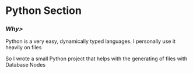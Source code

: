# Python Section

</hr>

<h3><i>Why></i></h3>

<p>Python is a very easy, dynamically typed languages. I personally use it heavily on files<p>
<p>So I wrote a small Python project that helps with the generating of files with Database Nodes<p>
